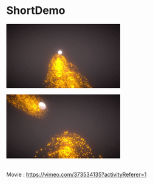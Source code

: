 # ShortDemo
![demo1](gpgpu_particle_01.gif)

![demo2](gpgpu_particle_02.gif)

<br>Movie :
https://vimeo.com/373534135?activityReferer=1

